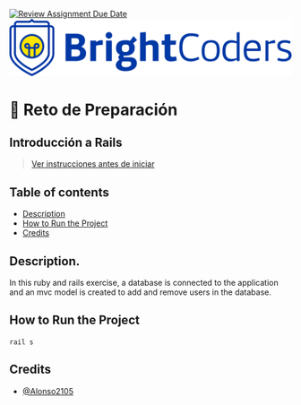 [![Review Assignment Due Date](https://classroom.github.com/assets/deadline-readme-button-24ddc0f5d75046c5622901739e7c5dd533143b0c8e959d652212380cedb1ea36.svg)](https://classroom.github.com/a/v2bmk8Cw)
![Logo UCOL](img/logo.png)

# 📖 Reto de Preparación

## Introducción a Rails

> [Ver instrucciones antes de iniciar](./instructions.md)

## Table of contents
  - [Description](#Description)
  - [How to Run the Project](#How-to-Run-the-Project)
  - [Credits](#Credits)

## Description. 
In this ruby and rails exercise, a database is connected to the application and an mvc model is created to add and remove users in the database.

## How to Run the Project
```
rail s
```

## Credits
- [@Alonso2105](https://github.com/Alonso2105)